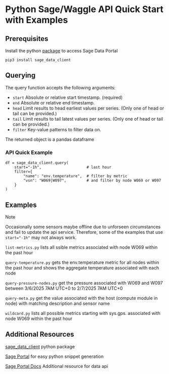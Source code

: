 # Python Sage/Waggle API Quick Start with Examples

## Prerequisites

Install the python [package](https://pypi.org/project/sage-data-client/) to access Sage Data Portal

```python3
pip3 install sage_data_client
```

## Querying

The query function accepts the following arguments:

- `start` Absolute or relative start timestamp. (required)
- `end` Absolute or relative end timestamp.
- `head` Limit results to head earliest values per series. (Only one of head or tail can be provided.)
- `tail` Limit results to tail latest values per series. (Only one of head or tail can be provided.)
- `filter` Key-value patterns to filter data on.

The returned object is a pandas dataframe

### API Quick Example

```python3
df = sage_data_client.query(
    start="-1h",                    # last hour
    filter={
        "name": "env.temperature",  # filter by metric
        "vsn": "W069|W097",         # and filter by node W069 or W097
    }
)
```

## Examples

> [!NOTE]  
> Occasionally some sensors maybe offline due to unforseen circumstances and fail to update the api service. Therefore, some of the examples that use `start="-1h"` may not always work.

`list-metrics.py` lists all ssible metrics associated with node W069 within the past hour

`query-temperature.py` gets the env.temperature metric for all nodes within the past hour and shows the aggregate temperature associated with each node

`query-pressure-nodes.py` get the pressure associated with W069 and W097 between 3/6/2025 7AM UTC+0 to 2/7/2025 7AM UTC+0

`query-meta.py` get the value associated with the host (compute module in node) with matching description and sensor name

`wildcard.py` lists all possible metrics starting with sys.gps. associated with node W069 within the past hour

## Additional Resources

[sage_data_client](https://pypi.org/project/sage-data-client/) python package

[Sage Portal](https://portal.sagecontinuum.org/query-browser?start=-1m&page=0) for easy python snippet generation

[Sage Portal Docs](https://sagecontinuum.org/docs/tutorials/accessing-data) Additional resource for data api
